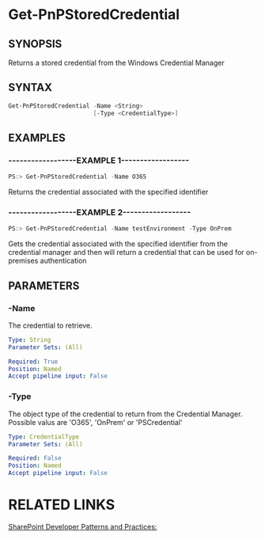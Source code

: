 # Get-PnPStoredCredential

## SYNOPSIS
Returns a stored credential from the Windows Credential Manager

## SYNTAX 

```powershell
Get-PnPStoredCredential -Name <String>
                        [-Type <CredentialType>]
```


## EXAMPLES

### ------------------EXAMPLE 1------------------
```powershell
PS:> Get-PnPStoredCredential -Name O365
```

Returns the credential associated with the specified identifier

### ------------------EXAMPLE 2------------------
```powershell
PS:> Get-PnPStoredCredential -Name testEnvironment -Type OnPrem
```

Gets the credential associated with the specified identifier from the credential manager and then will return a credential that can be used for on-premises authentication

## PARAMETERS

### -Name
The credential to retrieve.

```yaml
Type: String
Parameter Sets: (All)

Required: True
Position: Named
Accept pipeline input: False
```

### -Type
The object type of the credential to return from the Credential Manager. Possible valus are 'O365', 'OnPrem' or 'PSCredential'

```yaml
Type: CredentialType
Parameter Sets: (All)

Required: False
Position: Named
Accept pipeline input: False
```

# RELATED LINKS

[SharePoint Developer Patterns and Practices:](http://aka.ms/sppnp)